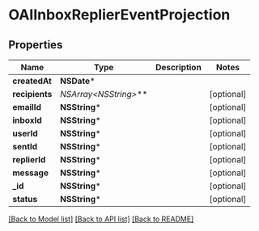# OAIInboxReplierEventProjection

## Properties
Name | Type | Description | Notes
------------ | ------------- | ------------- | -------------
**createdAt** | **NSDate*** |  | 
**recipients** | **NSArray&lt;NSString*&gt;*** |  | [optional] 
**emailId** | **NSString*** |  | [optional] 
**inboxId** | **NSString*** |  | [optional] 
**userId** | **NSString*** |  | [optional] 
**sentId** | **NSString*** |  | [optional] 
**replierId** | **NSString*** |  | [optional] 
**message** | **NSString*** |  | [optional] 
**_id** | **NSString*** |  | [optional] 
**status** | **NSString*** |  | [optional] 

[[Back to Model list]](../README#documentation-for-models) [[Back to API list]](../README#documentation-for-api-endpoints) [[Back to README]](../README)


